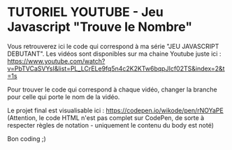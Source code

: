 # TUTORIEL YOUTUBE - Jeu Javascript "Trouve le Nombre"

Vous retrouverez ici le code qui correspond à ma série "JEU JAVASCRIPT DEBUTANT". 
Les vidéos sont disponibles sur ma chaine Youtube juste ici : https://www.youtube.com/watch?v=PbTVCaSVYsI&list=PL_LCrELe9fq5n4c2K2KTw6bqpJIcf02TS&index=2&t=1s

Pour trouver le code qui correspond à chaque vidéo, changer la branche pour celle qui porte le nom de la vidéo.

Le projet final est visualisable ici : https://codepen.io/wikode/pen/rNOYaPE
(Attention, le code HTML n'est pas complet sur CodePen, de sorte à respecter règles de notation - uniquement le contenu du body est noté)

Bon coding ;)
